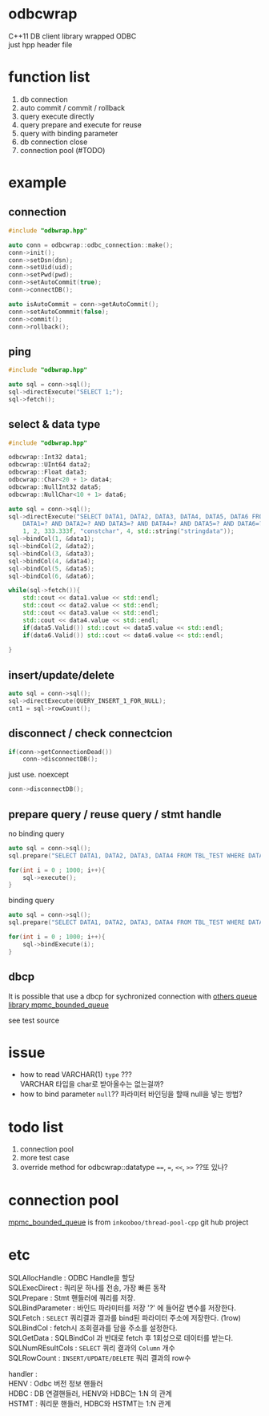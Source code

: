 # odbcwrap

C++11 DB client library wrapped ODBC    
just hpp header file

# function list
1. db connection
2. auto commit / commit / rollback
3. query execute directly
4. query prepare and execute for reuse
5. query with binding parameter
6. db connection close
7. connection pool (#TODO)

# example

## connection
``` cpp
#include "odbwrap.hpp"

auto conn = odbcwrap::odbc_connection::make();
conn->init();
conn->setDsn(dsn);
conn->setUid(uid);
conn->setPwd(pwd);
conn->setAutoCommit(true);
conn->connectDB();

auto isAutoCommit = conn->getAutoCommit();
conn->setAutoCommmit(false);
conn->commit();
conn->rollback();

```

## ping
``` cpp
#include "odbwrap.hpp"

auto sql = conn->sql();
sql->directExecute("SELECT 1;");
sql->fetch();
```

## select & data type
``` cpp
#include "odbwrap.hpp"

odbcwrap::Int32 data1;
odbcwrap::UInt64 data2;
odbcwrap::Float data3;
odbcwrap::Char<20 + 1> data4;
odbcwrap::NullInt32 data5;
odbcwrap::NullChar<10 + 1> data6;

auto sql = conn->sql();
sql->directExecute("SELECT DATA1, DATA2, DATA3, DATA4, DATA5, DATA6 FROM TBL_TEST WHERE  \
    DATA1=? AND DATA2=? AND DATA3=? AND DATA4=? AND DATA5=? AND DATA6=?", 
    1, 2, 333.333f, "constchar", 4, std::string("stringdata"));
sql->bindCol(1, &data1);
sql->bindCol(2, &data2);
sql->bindCol(3, &data3);
sql->bindCol(4, &data4);
sql->bindCol(5, &data5);
sql->bindCol(6, &data6);

while(sql->fetch()){
    std::cout << data1.value << std::endl;
    std::cout << data2.value << std::endl;
    std::cout << data3.value << std::endl;
    std::cout << data4.value << std::endl;
    if(data5.Valid()) std::cout << data5.value << std::endl;
    if(data6.Valid()) std::cout << data6.value << std::endl;
    
}

```

## insert/update/delete 
``` cpp
auto sql = conn->sql();
sql->directExecute(QUERY_INSERT_1_FOR_NULL);
cnt1 = sql->rowCount();
```

## disconnect / check connectcion
``` cpp
if(conn->getConnectionDead())
    conn->disconnectDB();
```
just use. noexcept
``` cpp
conn->disconnectDB();
```

## prepare query / reuse query / stmt handle
no binding query
``` cpp
auto sql = conn->sql();
sql.prepare("SELECT DATA1, DATA2, DATA3, DATA4 FROM TBL_TEST WHERE DATA1=1");

for(int i = 0 ; 1000; i++){
    sql->execute();
}
```
binding query
``` cpp
auto sql = conn->sql();
sql.prepare("SELECT DATA1, DATA2, DATA3, DATA4 FROM TBL_TEST WHERE DATA1=?");

for(int i = 0 ; 1000; i++){
    sql->bindExecute(i);
}
```

## dbcp
It is possible that use a dbcp for sychronized connection with [others queue library mpmc_bounded_queue](https://github.com/inkooboo/thread-pool-cpp/blob/af95dd88daa094f67bbd178b639c7282373a3b09/include/thread_pool/mpmc_bounded_queue.hpp)

see test source

# issue 
-   how to read VARCHAR(1) `type` ???    
VARCHAR 타입을 char로 받아올수는 없는걸까?
- how to bind parameter `null`??
파라미터 바인딩을 할때 null을 넣는 방법?

# todo list
1. connection pool
2. more test case
3. override method for odbcwrap::datatype `==`, `=`, `<<`, `>>` ??또 있나?


# connection pool

[mpmc_bounded_queue](https://github.com/inkooboo/thread-pool-cpp/blob/af95dd88daa094f67bbd178b639c7282373a3b09/include/thread_pool/mpmc_bounded_queue.hpp) is from `inkooboo/thread-pool-cpp` git hub project

# etc
SQLAllocHandle : ODBC Handle을 할당   
SQLExecDirect : 쿼리문 하나를 전송, 가장 빠른 동작   
SQLPrepare : Stmt 핸들러에 쿼리를 저장.   
SQLBindParameter : 바인드 파라미터를 저장 '?' 에 들어갈 변수를 저장한다.   
SQLFetch : `SELECT` 쿼리결과 결과를 bind된 파라미터 주소에 저장한다. (1row)   
SQLBindCol : fetch시 조회결과를 담을 주소를 설정한다.   
SQLGetData : SQLBindCol 과 반대로 fetch 후 1회성으로 데이터를 받는다.   
SQLNumREsultCols : `SELECT` 쿼리 결과의 `Column` 개수   
SQLRowCount : `INSERT/UPDATE/DELETE` 쿼리 결과의 row수   

handler :    
HENV : Odbc 버전 정보 핸들러   
HDBC : DB 연결핸들러, HENV와 HDBC는 1:N 의 관계   
HSTMT : 쿼리문 핸들러, HDBC와 HSTMT는 1:N 관계   
